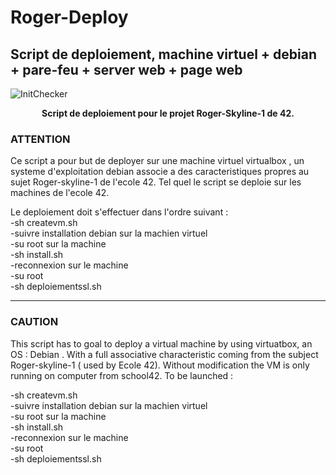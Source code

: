 # Roger-Deploy
## Script de deploiement, machine virtuel + debian + pare-feu + server web + page web
![InitChecker](https://zupimages.net/up/19/03/cqkj.png)
<p align="center">
  <b>Script de deploiement pour le projet Roger-Skyline-1 de 42.</b><br>
</p>

### ATTENTION
Ce script a pour but de deployer sur une machine virtuel virtualbox , un systeme d'exploitation debian associe a des caracteristiques propres au sujet Roger-skyline-1 de l'ecole 42.
Tel quel le script se deploie sur les machines de l'ecole 42.

Le deploiement doit s'effectuer dans l'ordre suivant :<br>
-sh createvm.sh<br>
-suivre installation debian sur la machien virtuel<br>
-su root sur la machine<br>
-sh install.sh<br>
-reconnexion sur le machine<br>
-su root<br>
-sh deploiementssl.sh<br>

---------------------------------------------------------------------

### CAUTION
This script has to goal to deploy a virtual machine by using virtuatbox, an OS : Debian . With a full associative characteristic coming from the subject Roger-skyline-1 ( used by Ecole 42).
Without modification the VM is only running on computer from school42.
To be launched :

-sh createvm.sh<br>
-suivre installation debian sur la machien virtuel<br>
-su root sur la machine<br>
-sh install.sh<br>
-reconnexion sur le machine<br>
-su root<br>
-sh deploiementssl.sh<br>
